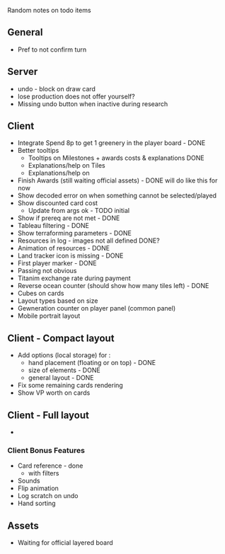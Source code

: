 Random notes on todo items

## General

* Pref to not confirm turn

## Server

* undo - block on draw card
* lose production does not offer yourself?
* Missing undo button when inactive during research


## Client

* Integrate Spend 8p to get 1 greenery in the player board - DONE
* Better tooltips
  * Tooltips on Milestones + awards costs & explanations DONE
  * Explanations/help on Tiles
  * Explanations/help on 
* Finish Awards (still waiting official assets) - DONE will do like this for now
* Show decoded error on when something cannot be selected/played
* Show discounted card cost
  * Update from args ok - TODO initial
* Show if prereq are not met - DONE
* Tableau filtering - DONE
* Show terraforming parameters - DONE
* Resources in log - images not all defined DONE?
* Animation of resources - DONE
* Land tracker icon is missing - DONE
* First player marker - DONE
* Passing not obvious 
* Titanim exchange rate during payment
* Reverse ocean counter (should show how many tiles left) - DONE
* Cubes on cards
* Layout types based on size
* Gewneration counter on player panel (common panel)
* Mobile portrait layout

## Client - Compact layout
* Add options (local storage) for :
  * hand placement (floating or on top) - DONE
  * size of elements - DONE
  * general layout - DONE
* Fix some remaining cards rendering
* Show VP worth on cards

## Client - Full layout
* 


### Client Bonus Features

* Card reference - done
  * with filters
* Sounds
* Flip animation
* Log scratch on undo
* Hand sorting

## Assets

* Waiting for official layered board